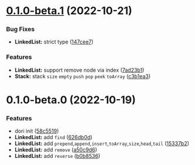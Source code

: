 # [0.1.0-beta.1](https://github.com/sun0day/dori/compare/v0.1.0-beta.0...v0.1.0-beta.1) (2022-10-21)


### Bug Fixes

* **LinkedList:** strict type ([147cee7](https://github.com/sun0day/dori/commit/147cee7bdffdce052b19df2aec0e7afb10439d0d))


### Features

* **LinkedList:** support remove node via index ([7ad23b1](https://github.com/sun0day/dori/commit/7ad23b130cdc459267170b981be45cc6410e6f1d))
* **Stack:** stack `size` `empty` `push` `pop` `peek` `toArray` ([c3b1ea3](https://github.com/sun0day/dori/commit/c3b1ea3ed06743ae36db0d1185f1459dfd427828))



# 0.1.0-beta.0 (2022-10-19)


### Features

* dori init ([58c5519](https://github.com/sun0day/dori/commit/58c5519af394101adefe4c972a61ce768eeac820))
* **LinkedList:** add `find` ([626db0d](https://github.com/sun0day/dori/commit/626db0d1b0d9a2e1acd7f598e7799abb98622c72))
* **LinkedList:** add `prepend`,`append`,`insert`,`toArray`,`size`,`head`,`tail` ([15337b2](https://github.com/sun0day/dori/commit/15337b2a9f319489164ad40c1d82f5c6042a12a5))
* **LinkedList:** add `remove` ([a50c9d6](https://github.com/sun0day/dori/commit/a50c9d65ee9230592cf368574546e0eca59fd1bf))
* **LinkedList:** add `reverse` ([b0b8536](https://github.com/sun0day/dori/commit/b0b853636c3a26dc1573fb629d9beb8258bc8c06))



